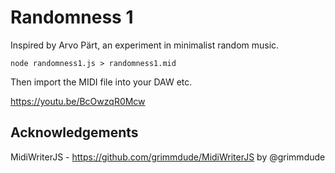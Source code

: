 # Randomness 1
Inspired by Arvo Pärt, an experiment in minimalist random music.

```node randomness1.js > randomness1.mid```

Then import the MIDI file into your DAW etc.

https://youtu.be/BcOwzqR0Mcw

## Acknowledgements

MidiWriterJS - https://github.com/grimmdude/MidiWriterJS by @grimmdude
